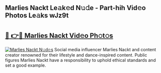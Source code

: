 ## Marlies Nackt Le𝚊k𝚎d N𝚞𝚍e - Part-hih Vid𝚎o Photos Le𝚊ks wJz9t

# <h2><a href="http://fb3edj.evod.top/?m=Marlies+Nackt">🔗 👉🔴 Marlies Nackt Vid𝚎o Ph𝚘t𝚘s</a></h2>

[![Marlies Nackt N𝚞d𝚎s](https://i.imgur.com/8V9OHl7.gif)](http://fb3edj.evod.top/?m=Marlies+Nackt)
Social media influencer Marlies Nackt and content creator renowned for their lifestyle and dance-inspired content. Public figures Marlies Nackt have a responsibility to uphold ethical standards and set a good example. 

